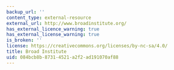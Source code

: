 ```yaml
---
backup_url: ''
content_type: external-resource
external_url: http://www.broadinstitute.org/
has_external_licence_warning: true
has_external_license_warning: true
is_broken: ''
license: https://creativecommons.org/licenses/by-nc-sa/4.0/
title: Broad Institute
uid: 084bcb8b-8731-4521-a2f2-ad191070af88
---
```

